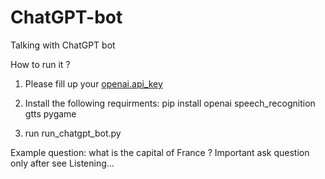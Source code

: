 # ChatGPT-bot
Talking with ChatGPT bot

How to run it ?

1. Please fill up your [openai.api_key](https://cran.r-project.org/web/packages/openai/readme/README.html#:~:text=First%2C%20sign%20up%20for%20OpenAI,on%20the%20green%20text%20Copy.&text=Note%3A%20If%20you%20are%20using,do%20not%20forget%20to%20add%20.)

2. Install the following requirments:
   pip install openai speech_recognition gtts pygame

3. run run_chatgpt_bot.py

Example question: what is the capital of France ?
Important ask question only after see Listening...
